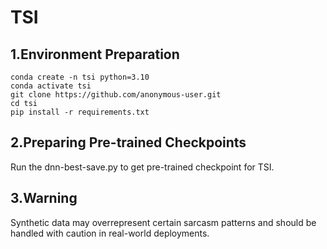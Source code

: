 # TSI
## 1.Environment Preparation
```
conda create -n tsi python=3.10
conda activate tsi
git clone https://github.com/anonymous-user.git
cd tsi
pip install -r requirements.txt
```

## 2.Preparing Pre-trained Checkpoints
Run the dnn-best-save.py to get pre-trained checkpoint for TSI.

## 3.Warning
Synthetic data may overrepresent certain sarcasm patterns and should be handled with caution in real-world deployments.
